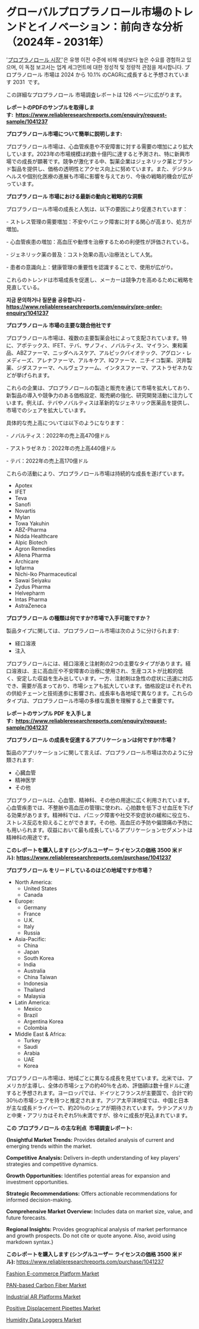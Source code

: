 <p><h1>グローバルプロプラノロール市場のトレンドとイノベーション：前向きな分析（2024年 - 2031年）</h1></p><p>'<a href="https://www.reliableresearchreports.com/propranolol-r1041237?utm_campaign=110&utm_medium=36&utm_source=Github&utm_content=ia&utm_term=24102024&utm_id=propranolol">プロプラノロール 시장'</a>'은 유행 이전 수준에 비해 예상보다 높은 수요를 경험하고 있으며, 이 독점 보고서는 업계 세그먼트에 대한 정성적 및 정량적 관점을 제시합니다. プロプラノロール 市場は 2024 から 10.1% のCAGRに成長すると予想されています 2031&nbsp; です。</p>
<p>この詳細なプロプラノロール 市場調査レポートは 126 ページに広がります。</p>
<p><strong>レポートのPDFのサンプルを取得します</strong><strong>:&nbsp;&nbsp;<a href="https://www.reliableresearchreports.com/enquiry/request-sample/1041237?utm_campaign=110&utm_medium=36&utm_source=Github&utm_content=ia&utm_term=24102024&utm_id=propranolol">https://www.reliableresearchreports.com/enquiry/request-sample/1041237</a></strong></p>
<p><strong>プロプラノロール市場について簡単に説明します:</strong></p>
<p><p>プロプラノロール市場は、心血管疾患や不安障害に対する需要の増加により拡大しています。2023年の市場規模は約数十億円に達すると予測され、特に新興市場での成長が顕著です。競争が激化する中、製薬企業はジェネリック薬とブランド製品を提供し、価格の透明性とアクセス向上に努めています。また、デジタルヘルスや個別化医療の進展も市場に影響を与えており、今後の戦略的機会が広がっています。</p></p>
<p><strong>プロプラノロール 市場における最新の動向と戦略的な洞察</strong></p>
<p><p>プロプラノロール市場の成長と人気は、以下の要因により促進されています：</p><p>- ストレス管理の需要増加：不安やパニック障害に対する関心が高まり、処方が増加。</p><p>- 心血管疾患の増加：高血圧や動悸を治療するための利便性が評価されている。</p><p>- ジェネリック薬の普及：コスト効果の高い治療法として人気。</p><p>- 患者の意識向上：健康管理の重要性を認識することで、使用が広がり。</p><p>これらのトレンドは市場成長を促進し、メーカーは競争力を高めるために戦略を見直している。</p></p>
<p><strong>지금 문의하거나 질문을 공유합니다</strong><strong>&nbsp;</strong>-<strong><a href="https://www.reliableresearchreports.com/enquiry/pre-order-enquiry/1041237?utm_campaign=110&utm_medium=36&utm_source=Github&utm_content=ia&utm_term=24102024&utm_id=propranolol">https://www.reliableresearchreports.com/enquiry/pre-order-enquiry/1041237</a></strong></p>
<p><strong>プロプラノロール 市場の主要な競合他社です</strong></p>
<p><p>プロプラノロール市場は、複数の主要製薬会社によって支配されています。特に、アポテックス、IFET、テバ、サノフィ、ノバルティス、マイラン、東和薬品、ABZファーマ、ニッダヘルスケア、アルピックバイオテック、アグロン・レメディーズ、アレナファーマ、アルキケア、IQファーマ、ニチイコ製薬、沢井製薬、ジダスファーマ、ヘルヴェファーム、インタスファーマ、アストラゼネカなどが挙げられます。</p><p>これらの企業は、プロプラノロールの製造と販売を通じて市場を拡大しており、新製品の導入や競争力のある価格設定、販売網の強化、研究開発活動に注力しています。例えば、テバやノバルティスは革新的なジェネリック医薬品を提供し、市場でのシェアを拡大しています。</p><p>具体的な売上高については以下のようになります：</p><p>- ノバルティス：2022年の売上高470億ドル</p><p>- アストラゼネカ：2022年の売上高440億ドル</p><p>- テバ：2022年の売上高170億ドル</p><p>これらの活動により、プロプラノロール市場は持続的な成長を遂げています。</p></p>
<p><ul><li>Apotex</li><li>IFET</li><li>Teva</li><li>Sanofi</li><li>Novartis</li><li>Mylan</li><li>Towa Yakuhin</li><li>ABZ-Pharma</li><li>Nidda Healthcare</li><li>Alpic Biotech</li><li>Agron Remedies</li><li>Allena Pharma</li><li>Archicare</li><li>Iqfarma</li><li>Nichi-Iko Pharmaceutical</li><li>Sawai Seiyaku</li><li>Zydus Pharma</li><li>Helvepharm</li><li>Intas Pharma</li><li>AstraZeneca</li></ul></p>
<p><strong>プロプラノロール の種類は何ですか?市場で入手可能ですか？</strong></p>
<p>製品タイプに関しては、プロプラノロール市場は次のように分けられます:</p>
<p><ul><li>経口溶液</li><li>注入</li></ul></p>
<p><p>プロプラノロールには、経口溶液と注射剤の2つの主要なタイプがあります。経口溶液は、主に高血圧や不安障害の治療に使用され、生産コストが比較的低く、安定した収益を生み出しています。一方、注射剤は急性の症状に迅速に対応でき、需要が高まっており、市場シェアも拡大しています。価格設定はそれぞれの供給チェーンと技術進歩に影響され、成長率も各地域で異なります。これらのタイプは、プロプラノロール市場の多様な風景を理解する上で重要です。</p></p>
<p><strong>レポートのサンプル PDF を入手します:&nbsp;</strong><strong>&nbsp;<a href="https://www.reliableresearchreports.com/enquiry/request-sample/1041237?utm_campaign=110&utm_medium=36&utm_source=Github&utm_content=ia&utm_term=24102024&utm_id=propranolol">https://www.reliableresearchreports.com/enquiry/request-sample/1041237</a></strong></p>
<p><strong>プロプラノロール の成長を促進するアプリケーションは何ですか?市場？</strong></p>
<p>製品のアプリケーションに関して言えば、プロプラノロール市場は次のように分類されます:</p>
<p><ul><li>心臓血管</li><li>精神医学</li><li>その他</li></ul></p>
<p><p>プロプラノロールは、心血管、精神科、その他の用途に広く利用されています。心血管疾患では、不整脈や高血圧の管理に使われ、心拍数を低下させ血圧を下げる効果があります。精神科では、パニック障害や社交不安症状の緩和に役立ち、ストレス反応を抑えることができます。その他、高血圧の予防や偏頭痛の予防にも用いられます。収益において最も成長しているアプリケーションセグメントは精神科の用途です。</p></p>
<p><strong>このレポートを購入します (シングルユーザー ライセンスの価格 3500 米ドル):</strong><strong>&nbsp;<a href="https://www.reliableresearchreports.com/purchase/1041237?utm_campaign=110&utm_medium=36&utm_source=Github&utm_content=ia&utm_term=24102024&utm_id=propranolol">https://www.reliableresearchreports.com/purchase/1041237</a></strong></p>
<p><strong>プロプラノロール をリードしているのはどの地域ですか市場？</strong></p>
<p><ul>
    <li>
        North America:
        <ul>
            <li>United States</li>
            <li>Canada</li>
        </ul>
    </li>
    <li>
        Europe:
        <ul>
            <li>Germany</li>
            <li>France</li>
            <li>U.K.</li>
            <li>Italy</li>
            <li>Russia</li>
        </ul>
    </li>
    <li>
        Asia-Pacific:
        <ul>
            <li>China</li>
            <li>Japan</li>
            <li>South Korea</li>
            <li>India</li>
            <li>Australia</li>
            <li>China Taiwan</li>
            <li>Indonesia</li>
            <li>Thailand</li>
            <li>Malaysia</li>
        </ul>
    </li>
    <li>
        Latin America:
        <ul>
            <li>Mexico</li>
            <li>Brazil</li>
            <li>Argentina Korea</li>
            <li>Colombia</li>
        </ul>
    </li>
    <li>
        Middle East & Africa:
        <ul>
            <li>Turkey</li>
            <li>Saudi</li>
            <li>Arabia</li>
            <li>UAE</li>
            <li>Korea</li>
        </ul>
    </li>
    </ul></p>
<p><p>プロプラノロール市場は、地域ごとに異なる成長を見せています。北米では、アメリカが主導し、全体の市場シェアの約40％を占め、評価額は数十億ドルに達すると予想されます。ヨーロッパでは、ドイツとフランスが主要国で、合計で約30％の市場シェアを持つと推定されます。アジア太平洋地域では、中国と日本が主な成長ドライバーで、約20％のシェアが期待されています。ラテンアメリカと中東・アフリカはそれぞれ5％未満ですが、徐々に成長が見込まれています。</p></p>
<p><strong>この プロプラノロール の主な利点&nbsp; 市場調査レポート:</strong></p>
<p><strong>{Insightful Market Trends:</strong> Provides detailed analysis of current and emerging trends within the market.</p>
<p><strong>Competitive Analysis:</strong> Delivers in-depth understanding of key players' strategies and competitive dynamics.</p>
<p><strong>Growth Opportunities:</strong> Identifies potential areas for expansion and investment opportunities.</p>
<p><strong>Strategic Recommendations:</strong> Offers actionable recommendations for informed decision-making.</p>
<p><strong>Comprehensive Market Overview: </strong>Includes data on market size, value, and future forecasts.</p>
<p><strong>Regional Insights: </strong>Provides geographical analysis of market performance and growth prospects. Do not cite or quote anyone. Also, avoid using markdown syntax.}</p>
<p><strong>このレポートを購入します (シングルユーザー ライセンスの価格 3500 米ドル):&nbsp;</strong><a href="https://www.reliableresearchreports.com/purchase/1041237?utm_campaign=110&utm_medium=36&utm_source=Github&utm_content=ia&utm_term=24102024&utm_id=propranolol">https://www.reliableresearchreports.com/purchase/1041237</a></p>
<p><p><a href="https://www.linkedin.com/pulse/fashion-e-commerce-platform-market-essentials-key-players-vlgoc?utm_campaign=110&utm_medium=36&utm_source=Github&utm_content=ia&utm_term=24102024&utm_id=propranolol">Fashion E-commerce Platform Market</a></p><p><a href="https://github.com/HeatherFernandez476/Market-Research-Report-List-1/blob/main/pan-based-carbon-fiber-market.md?utm_campaign=110&utm_medium=36&utm_source=Github&utm_content=ia&utm_term=24102024&utm_id=propranolol">PAN-based Carbon Fiber Market</a></p><p><a href="https://github.com/kathiestrine5ty/Market-Research-Report-List-1/blob/main/industrial-ar-platforms-market.md?utm_campaign=110&utm_medium=36&utm_source=Github&utm_content=ia&utm_term=24102024&utm_id=propranolol">Industrial AR Platforms Market</a></p><p><a href="https://issuu.com/reportprime-2/docs/positive-displacement-pipettes-mark_a068754e8b0464?utm_campaign=110&utm_medium=36&utm_source=Github&utm_content=ia&utm_term=24102024&utm_id=propranolol">Positive Displacement Pipettes Market</a></p><p><a href="https://issuu.com/reportprime-2/docs/humidity-data-loggers-market-size-2_68ae4b49fa765a?utm_campaign=110&utm_medium=36&utm_source=Github&utm_content=ia&utm_term=24102024&utm_id=propranolol">Humidity Data Loggers Market</a></p></p>
<p>&nbsp;</p>